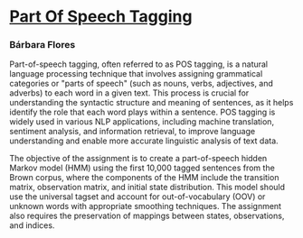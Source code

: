 # [Part Of Speech Tagging](https://github.com/BarbaraPFloresRios/IDS703_NLP_NaturalLanguageProcessing/blob/main/PartOfSpeechTagging/README.md)
### Bárbara Flores

Part-of-speech tagging, often referred to as POS tagging, is a natural language processing technique that involves assigning grammatical categories or "parts of speech" (such as nouns, verbs, adjectives, and adverbs) to each word in a given text. This process is crucial for understanding the syntactic structure and meaning of sentences, as it helps identify the role that each word plays within a sentence. POS tagging is widely used in various NLP applications, including machine translation, sentiment analysis, and information retrieval, to improve language understanding and enable more accurate linguistic analysis of text data.

The objective of the assignment is to create a part-of-speech hidden Markov model (HMM) using the first 10,000 tagged sentences from the Brown corpus, where the components of the HMM include the transition matrix, observation matrix, and initial state distribution. This model should use the universal tagset and account for out-of-vocabulary (OOV) or unknown words with appropriate smoothing techniques. The assignment also requires the preservation of mappings between states, observations, and indices.


